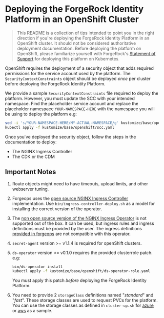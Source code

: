 # Deploying the ForgeRock Identity Platform in an OpenShift Cluster

> This README is a collection of tips intended to point you in the right direction if you're deploying the ForgeRock Identity Platform in an OpenShift cluster.
It should not be considered authoritative deployment documentation. 
Before deploying the platform on OpenShift, please familiarize yourself with ForgeRock's [Statement of Support] for deploying this platform on Kubernetes.

OpenShift requires the deployment of a security object that adds required permissions for the service account used by the platform. The `SecurityContextConstraints` object should be deployed _once_ per cluster before deploying the ForgeRock Identity Platform.

We provide a sample `SecurityContextConstraints` file required to deploy the platform. However, you must update the SCC with your intended namespace. Find the placeholder service account and replace the placeholder namespace `YOUR-NAMESPACE-HERE` with the namespace you will be using to deploy the platform e.g:

```sh
sed -i 's/YOUR-NAMESPACE-HERE/MY-ACTUAL-NAMESPACE/g' kustomize/base/openshift/scc.yaml
kubectl apply -f kustomize/base/openshift/scc.yaml
```

Once you've deployed the security object, follow the steps in the documentation to deploy:

* The NGINX Ingress Controller
* The CDK or the CDM 

## Important Notes

1. Route objects might need to have timeouts, upload limits, and other webserver tuning.
1. Forgeops uses the [open source NGINX Ingress Controller](https://kubernetes.github.io/ingress-nginx/deploy/) implementation.
Use `bin/ingress-controller-deploy.sh` as a model for installing the correct version of the operator.
1. The [non open source version of the NGINX Ingress Operator](https://docs.nginx.com/nginx-ingress-controller/intro/overview/) is not supported out of the box. It can be used, but
ingress rules and ingress definitions must be provided by the user. The ingress definitions
[provided in forgeops](/kustomize/base/ingress/ingress.yaml) are not compatible with this
operator.
1. `secret-agent` version >= v1.1.4  is required for openShift clusters.
1. `ds-operator` version <= v0.1.0 requires the provided clusterrole patch. e.g:

    ```sh
    bin/ds-operator install
    kubectl apply -f kustomize/base/openshift/ds-operator-role.yaml
    ```

    You must apply this patch _before_ deploying the ForgeRock Identity Platform.
1. You need to provide 2 `storageClass` definitions named "_standard_" and "_fast_".
These storage classes are used to request PVCs for the platform. You can use the storage classes
as defined in `cluster-up.sh` for [azure](/cluster/aks/cluster-up.sh) or [aws](/cluster/eks/cluster-up.sh) as a sample.

[About the forgeops repository]:https://ea.forgerock.com/docs/forgeops/forgeops.html
[Authentication rate]:https://ea.forgerock.com/docs/forgeops/how-to/benchmark/authrate.html
[CDK documentation]:https://ea.forgerock.com/docs/forgeops/cdk/overview.html
[CDK Shutdown and Removal]:https://ea.forgerock.com/docs/forgeops/cdk/shutdown.html
[ForgeOps Release Notes]:https://ea.forgerock.com/docs/forgeops/rn/rn.html
[latest release branch]:https://github.com/ForgeRock/forgeops/tree/release/7.2.0
[latest release documentation]:https://backstage.forgerock.com/docs/forgeops/7.2/index.html
[Statement of support]:https://ea.forgerock.com/docs/forgeops/start/support.html#kubernetes-services
[Troubleshooting]:https://ea.forgerock.com/docs/forgeops/troubleshooting/overview.html
[UI and API access]:https://ea.forgerock.com/docs/forgeops/cdk/access.html